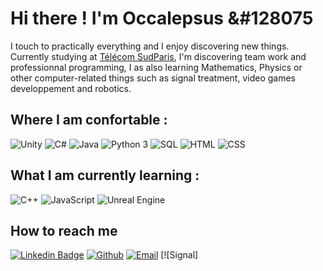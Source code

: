 # Hi there ! I'm Occalepsus &#128075</h1>
<!--<p>I'm just a random developer who likes algorithms and mathematics.</p>-->
I touch to practically everything and I enjoy discovering new things.</br>
Currently studying at [Télécom SudParis](https://www.telecom-sudparis.eu/), I'm discovering team work and professionnal programming, I as also learning Mathematics, Physics or other computer-related things such as signal treatment, video games developpement and robotics.

## Where I am confortable :</h2>

![Unity](https://img.shields.io/badge/Unity-100000?style=for-the-badge&logo=unity&logoColor=white)
![C#](https://img.shields.io/badge/C%23-239120?style=for-the-badge&logo=c-sharp&logoColor=white)
![Java](https://img.shields.io/badge/Java-ED8B00?style=for-the-badge&logo=java&logoColor=white)
![Python 3](https://img.shields.io/badge/Python-FFD43B?style=for-the-badge&logo=python&logoColor=blue)
![SQL](https://img.shields.io/badge/SQLite-07405E?style=for-the-badge&logo=sqlite&logoColor=white)
![HTML](https://img.shields.io/badge/HTML5-E34F26?style=for-the-badge&logo=html5&logoColor=white)
![CSS](https://img.shields.io/badge/CSS3-1572B6?style=for-the-badge&logo=css3&logoColor=white)

<!--![aa](https://github-readme-stats.vercel.app/api/top-langs/?username=Occalepsus)-->

## What I am currently learning :

![C++](https://img.shields.io/badge/C%2B%2B-00599C?style=for-the-badge&logo=c%2B%2B&logoColor=white)
![JavaScript](https://img.shields.io/badge/JavaScript-323330?style=for-the-badge&logo=javascript&logoColor=F7DF1E)
![Unreal Engine](https://img.shields.io/badge/-Unreal%20Engine-313131?style=for-the-badge&logo=unreal-engine&logoColor=white)


## How to reach me
[![Linkedin Badge](https://img.shields.io/badge/LinkedIn-0077B5?style=for-the-badge&logo=linkedin&logoColor=white&link=https://www.linkedin.com/in/occalepsus/)](https://www.linkedin.com/in/occalepsus/)
[![Github](https://img.shields.io/badge/GitHub-100000?style=for-the-badge&logo=github&logoColor=white)](https://github.com/Occalepsus)
[![Email](https://img.shields.io/badge/Gmail-D14836?style=for-the-badge&logo=gmail&logoColor=white)](mailto:juju.joly@free.fr?subject=[GitHub]%20)
[![Signal]
